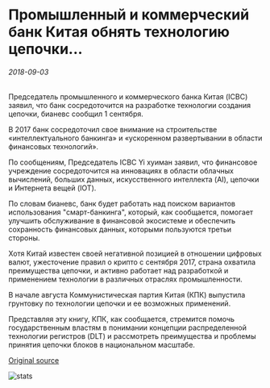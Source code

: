 # Промышленный и коммерческий банк Китая обнять технологию цепочки...

###### 2018-09-03

Председатель промышленного и коммерческого банка Китая (ICBC) заявил, что банк сосредоточится на разработке технологии создания цепочки, бианевс сообщил 1 сентября.

В 2017 банк сосредоточил свое внимание на строительстве «интеллектуального банкинга» и «ускоренном развертывании в области финансовых технологий».

По сообщениям, Председатель ICBC Yi хуиман заявил, что финансовое учреждение сосредоточится на инновациях в области облачных вычислений, больших данных, искусственного интеллекта (AI), цепочки и Интернета вещей (IOT).

По словам бианевс, банк будет работать над поиском вариантов использования "смарт-банкинга", который, как сообщается, помогает улучшить обслуживание в финансовой экосистеме и обеспечить сохранность финансовых данных, которыми пользуются третьи стороны.

Хотя Китай известен своей негативной позицией в отношении цифровых валют, ужесточение правил о крипто с сентября 2017, страна охватила преимущества цепочки, и активно работает над разработкой и применением технологии в различных отраслях промышленности.

В начале августа Коммунистическая партия Китая (КПК) выпустила грунтовку по технологии цепочки и ее возможных применений.

Представляя эту книгу, КПК, как сообщается, стремится помочь государственным властям в понимании концепции распределенной технологии регистров (DLT) и рассмотреть преимущества и проблемы принятия цепочки блоков в национальном масштабе.

[Original source](https://cointelegraph.com/news/industrial-and-commercial-bank-of-china-to-embrace-blockchain-technology)

![stats](https://c.statcounter.com/11760860/0/a89fa40b/1/ "stats")